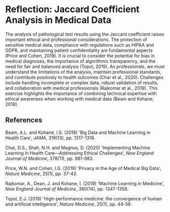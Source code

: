 # Reflection: Jaccard Coefficient Analysis in Medical Data

The analysis of pathological test results using the Jaccard coefficient raises important ethical and professional considerations. The protection of sensitive medical data, compliance with regulations such as HIPAA and GDPR, and maintaining patient confidentiality are fundamental aspects (Price and Cohen, 2019). It is crucial to consider the potential for bias in medical diagnoses, the importance of algorithmic transparency, and the need for fair and balanced analysis (Topol, 2019). As professionals, we must understand the limitations of the analysis, maintain professional standards, and contribute positively to health outcomes (Char et al., 2020). Challenges include handling incomplete or complex data, robust validation of results, and collaboration with medical professionals (Rajkomar et al., 2019). This exercise highlights the importance of combining technical expertise with ethical awareness when working with medical data (Beam and Kohane, 2018).

## References

Beam, A.L. and Kohane, I.S. (2018) 'Big Data and Machine Learning in Health Care', *JAMA*, 319(13), pp. 1317-1318.

Char, D.S., Shah, N.H. and Magnus, D. (2020) 'Implementing Machine Learning in Health Care—Addressing Ethical Challenges', *New England Journal of Medicine*, 378(11), pp. 981-983.

Price, W.N. and Cohen, I.G. (2019) 'Privacy in the Age of Medical Big Data', *Nature Medicine*, 25(1), pp. 37-43.

Rajkomar, A., Dean, J. and Kohane, I. (2019) 'Machine Learning in Medicine', *New England Journal of Medicine*, 380(14), pp. 1347-1358.

Topol, E.J. (2019) 'High-performance medicine: the convergence of human and artificial intelligence', *Nature Medicine*, 25(1), pp. 44-56. 